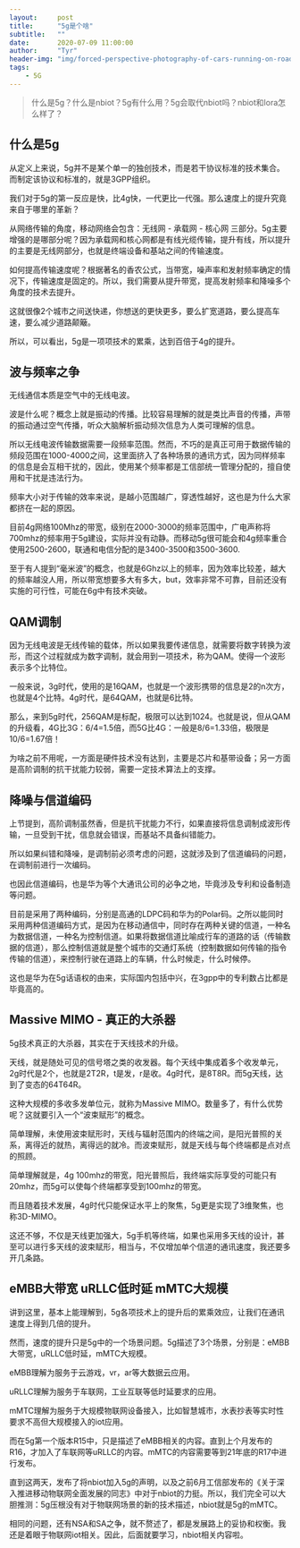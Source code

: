 ```yaml
---
layout:     post
title:      "5g是个啥"
subtitle:   ""
date:       2020-07-09 11:00:00
author:     "Tyr"
header-img: "img/forced-perspective-photography-of-cars-running-on-road-below-799443.jpg"
tags:
    - 5G
---
```


> 什么是5g？什么是nbiot？5g有什么用？5g会取代nbiot吗？nbiot和lora怎么样了？

## 什么是5g

从定义上来说，5g并不是某个单一的独创技术，而是若干协议标准的技术集合。而制定该协议和标准的，就是3GPP组织。

我们对于5g的第一反应是快，比4g快，一代更比一代强。那么速度上的提升究竟来自于哪里的革新？

从网络传输的角度，移动网络会包含：无线网 - 承载网 - 核心网 三部分。5g主要增强的是哪部分呢？因为承载网和核心网都是有线光缆传输，提升有线，所以提升的主要是无线网部分，也就是终端设备和基站之间的传输速度。

如何提高传输速度呢？根据著名的香农公式，当带宽，噪声率和发射频率确定的情况下，传输速度是固定的。所以，我们需要从提升带宽，提高发射频率和降噪多个角度的技术去提升。

这就很像2个城市之间送快递，你想送的更快更多，要么扩宽道路，要么提高车速，要么减少道路颠簸。

所以，可以看出，5g是一项项技术的累乘，达到百倍于4g的提升。

## 波与频率之争

无线通信本质是空气中的无线电波。

波是什么呢？概念上就是振动的传播。比较容易理解的就是类比声音的传播，声带的振动通过空气传播，听众大脑解析振动频次信息为人类可理解的信息。

所以无线电波传输数据需要一段频率范围。然而，不巧的是真正可用于数据传输的频段范围在1000-4000之间，这里面挤入了各种场景的通讯方式，因为同样频率的信息是会互相干扰的，因此，使用某个频率都是工信部统一管理分配的，擅自使用和干扰是违法行为。

频率大小对于传输的效率来说，是越小范围越广，穿透性越好，这也是为什么大家都挤在一起的原因。

目前4g网络100Mhz的带宽，级别在2000-3000的频率范围中，广电声称将700mhz的频率用于5g建设，实际并没有动静。而移动5g很可能会和4g频率重合使用2500-2600，联通和电信分配的是3400-3500和3500-3600.

至于有人提到“毫米波”的概念，也就是6Ghz以上的频率，因为效率比较差，越大的频率越没人用，所以带宽想要多大有多大，but，效率非常不可靠，目前还没有实施的可行性，可能在6g中有技术突破。

## QAM调制

因为无线电波是无线传输的载体，所以如果我要传递信息，就需要将数字转换为波形，而这个过程就成为数字调制，就会用到一项技术，称为QAM。使得一个波形表示多个比特位。

一般来说，3g时代，使用的是16QAM，也就是一个波形携带的信息是2的n次方，也就是4个比特。4g时代，是64QAM，也就是6比特。

那么，来到5g时代，256QAM是标配，极限可以达到1024。也就是说，但从QAM的升级看，4G比3G：6/4=1.5倍，而5G比4G：一般是8/6=1.33倍，极限是10/6=1.67倍！

为啥之前不用呢，一方面是硬件技术没有达到，主要是芯片和基带设备；另一方面是高阶调制的抗干扰能力较弱，需要一定技术算法上的支撑。

## 降噪与信道编码

上节提到，高阶调制虽然香，但是抗干扰能力不行，如果直接将信息调制成波形传输，一旦受到干扰，信息就会错误，而基站不具备纠错能力。

所以如果纠错和降噪，是调制前必须考虑的问题，这就涉及到了信道编码的问题，在调制前进行一次编码。

也因此信道编码，也是华为等个大通讯公司的必争之地，毕竟涉及专利和设备制造等问题。

目前是采用了两种编码，分别是高通的LDPC码和华为的Polar码。之所以能同时采用两种信道编码方式，是因为在移动通信中，同时存在两种关键的信道，一种名为数据信道，一种名为控制信道。如果将数据信道比喻成行车的道路的话（传输数据的信道），那么控制信道就是整个城市的交通灯系统（控制数据如何传输的指令传输的信道），来控制行驶在道路上的车辆，什么时候走，什么时候停。

这也是华为在5g话语权的由来，实际国内包括中兴，在3gpp中的专利数占比都是毕竟高的。

## Massive MIMO - 真正的大杀器

5g技术真正的大杀器，其实在于天线技术的升级。

天线，就是随处可见的信号塔之类的收发器。每个天线中集成着多个收发单元，2g时代是2个，也就是2T2R，t是发，r是收。4g时代，是8T8R。而5g天线，达到了变态的64T64R。

这种大规模的多收多发单位元，就称为Massive MIMO。数量多了，有什么优势呢？这就要引入一个“波束赋形”的概念。

简单理解，未使用波束赋形时，天线与辐射范围内的终端之间，是阳光普照的关系，离得近的就热，离得远的就冷。而波束赋形，就是天线与每个终端都是点对点的照顾。

简单理解就是，4g 100mhz的带宽，阳光普照后，我终端实际享受的可能只有20mhz，而5g可以使每个终端都享受到100mhz的带宽。

而且随着技术发展，4g时代只能保证水平上的聚焦，5g更是实现了3维聚焦，也称3D-MIMO。

这还不够，不仅是天线更加强大，5g手机等终端，如果也采用多天线的设计，甚至可以进行多天线的波束赋形，相当与，不仅增加单个信道的通讯速度，我还要多开几条路。

## eMBB大带宽 uRLLC低时延 mMTC大规模

讲到这里，基本上能理解到，5g各项技术上的提升后的累乘效应，让我们在通讯速度上得到几倍的提升。

然而，速度的提升只是5g中的一个场景问题。5g描述了3个场景，分别是：eMBB大带宽，uRLLC低时延，mMTC大规模。

eMBB理解为服务于云游戏，vr，ar等大数据云应用。

uRLLC理解为服务于车联网，工业互联等低时延要求的应用。

mMTC理解为服务于大规模物联网设备接入，比如智慧城市，水表抄表等实时性要求不高但大规模接入的iot应用。

而在5g第一个版本R15中，只是描述了eMBB相关的内容。直到上个月发布的R16，才加入了车联网等uRLLC的内容。mMTC的内容需要等到21年底的R17中进行发布。

直到这两天，发布了将nbiot加入5g的声明，以及之前6月工信部发布的《关于深入推进移动物联网全面发展的同志》中对于nbiot的力挺。所以，我们完全可以大胆推测：5g压根没有对于物联网场景的新的技术描述，nbiot就是5g的mMTC。

相同的问题，还有NSA和SA之争，就不赘述了，都是发展路上的妥协和权衡。我还是着眼于物联网iot相关。因此，后面就要学习，nbiot相关内容啦。